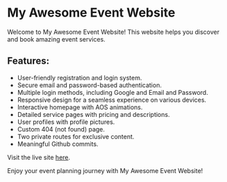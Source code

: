 
# My Awesome Event Website

Welcome to My Awesome Event Website! This website helps you discover and book amazing event services.

## Features:

- User-friendly registration and login system.
- Secure email and password-based authentication.
- Multiple login methods, including Google and  Email and Password.
- Responsive design for a seamless experience on various devices.
- Interactive homepage with AOS animations.
- Detailed service pages with pricing and descriptions.
- User profiles with profile pictures.
- Custom 404 (not found) page.
- Two private routes for exclusive content.
- Meaningful Github commits.

Visit the live site [here](https://www.myawesomewebsite.com).

Enjoy your event planning journey with My Awesome Event Website!
